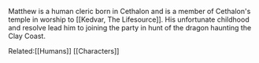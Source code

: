 Matthew is a human cleric born in Cethalon and is a member of Cethalon's temple in worship to [[Kedvar, The Lifesource]]. His unfortunate childhood and resolve lead him to joining the party in hunt of the dragon haunting the Clay Coast.





Related:[[Humans]] [[Characters]]